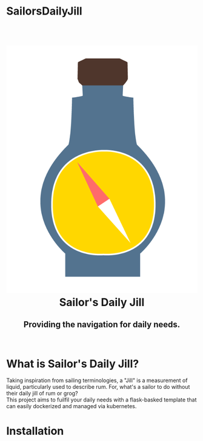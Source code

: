 # SailorsDailyJill

<div>
    <h1 align='center'>
        <br>
        <img src ="static/img/ApplicationLogo.png" alt=Bottle with a Compass inside>
        <br>
        Sailor's Daily Jill
        <h2 align='center'>Providing the navigation for daily needs.</h2>
    </h1>
</div>
<br>
<h1>What is Sailor's Daily Jill?</h1>
Taking inspiration from sailing terminologies, a "Jill" is a measurement of liquid, particularly used to describe rum. For, what's a sailor to do without their daily jill of rum or grog?
<br>
This project aims to fuilfil your daily needs with a flask-basked template that can easily dockerized and managed via kubernetes.
<h1>Installation</h1>